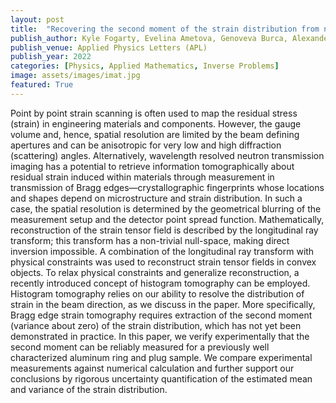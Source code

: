 ```yaml
---
layout: post
title:  "Recovering the second moment of the strain distribution from neutron Bragg edge data"
publish_author: Kyle Fogarty, Evelina Ametova, Genoveva Burca, Alexander M Korsunsky, Søren Schmidt, Philip J Withers, William RB Lionheart
publish_venue: Applied Physics Letters (APL)
publish_year: 2022
categories: [Physics, Applied Mathematics, Inverse Problems]
image: assets/images/imat.jpg
featured: True
---
```


Point by point strain scanning is often used to map the residual stress (strain) in engineering materials and components. However, the gauge volume and, hence, spatial resolution are limited by the beam defining apertures and can be anisotropic for very low and high diffraction (scattering) angles. Alternatively, wavelength resolved neutron transmission imaging has a potential to retrieve information tomographically about residual strain induced within materials through measurement in transmission of Bragg edges—crystallographic fingerprints whose locations and shapes depend on microstructure and strain distribution. In such a case, the spatial resolution is determined by the geometrical blurring of the measurement setup and the detector point spread function. Mathematically, reconstruction of the strain tensor field is described by the longitudinal ray transform; this transform has a non-trivial null-space, making direct inversion impossible. A combination of the longitudinal ray transform with physical constraints was used to reconstruct strain tensor fields in convex objects. To relax physical constraints and generalize reconstruction, a recently introduced concept of histogram tomography can be employed. Histogram tomography relies on our ability to resolve the distribution of strain in the beam direction, as we discuss in the paper. More specifically, Bragg edge strain tomography requires extraction of the second moment (variance about zero) of the strain distribution, which has not yet been demonstrated in practice. In this paper, we verify experimentally that the second moment can be reliably measured for a previously well characterized aluminum ring and plug sample. We compare experimental measurements against numerical calculation and further support our conclusions by rigorous uncertainty quantification of the estimated mean and variance of the strain distribution.




